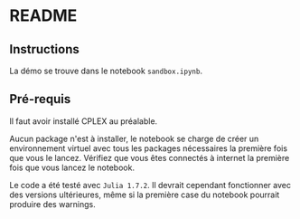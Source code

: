 # README

## Instructions

La démo se trouve dans le notebook `sandbox.ipynb`.

## Pré-requis

Il faut avoir installé CPLEX au préalable.

Aucun package n'est à installer, le notebook se charge de créer un
environnement virtuel avec tous les packages nécessaires la première fois
que vous le lancez. Vérifiez que vous êtes connectés à internet la première
fois que vous lancez le notebook.

Le code a été testé avec `Julia 1.7.2`. Il devrait cependant fonctionner avec
des versions ultérieures, même si la première case du notebook pourrait
produire des warnings.
